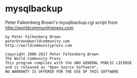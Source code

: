 # mysqlbackup
Peter Falkenberg Brown's mysqlbackup.cgi script from http://worldcommunitypress.com
```
by Peter Falkenberg Brown
peterbrown@worldcommunity.com
http://worldcommunitypress.com

Copyright 2000-2017 Peter Falkenberg Brown
The World Community Press
This program complies with the GNU GENERAL PUBLIC LICENSE
and is released as "Open Source Software".
NO WARRANTY IS OFFERED FOR THE USE OF THIS SOFTWARE
```
